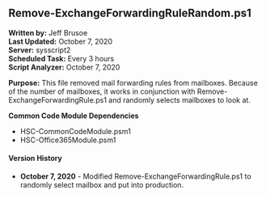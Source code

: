 ## Remove-ExchangeForwardingRuleRandom.ps1

**Written by:** Jeff Brusoe<br>
**Last Updated:** October 7, 2020<br>
**Server:** sysscript2<br>
**Scheduled Task:** Every 3 hours<br>
**Script Analyzer:** October 7, 2020<br>

**Purpose:** This file removed mail forwarding rules from mailboxes. Because of the number of mailboxes, it works in conjunction with Remove-ExchangeForwardingRule.ps1 and randomly selects mailboxes to look at.

**Common Code Module Dependencies**<br>
* HSC-CommonCodeModule.psm1
* HSC-Office365Module.psm1

#### Version History
* **October 7, 2020** - Modified Remove-ExchangeForwardingRule.ps1 to randomly select mailbox and put into production.
